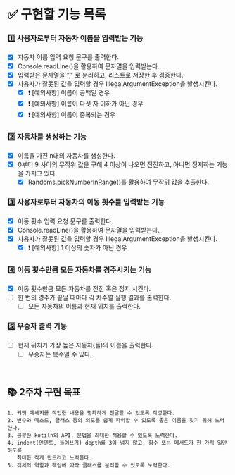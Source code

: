 # ✅ 구현할 기능 목록
### 1️⃣ 사용자로부터 자동차 이름을 입력받는 기능
- [x] 자동차 이름 입력 요청 문구를 출력한다.
- [x] Console.readLine()을 활용하여 문자열을 입력받는다.
- [x] 입력받은 문자열을 "," 로 분리하고, 리스트로 저장한 후 검증한다.
- [x] 사용자가 잘못된 값을 입력할 경우 IllegalArgumentException을 발생시킨다.
    - [x] ❗️ [예외사항] 이름이 공백일 경우
    - [x] ❗️ [예외사항] 이름이 다섯 자 이하가 아닌 경우
    - [x] ❗ [예외사항] 이름이 중복되는 경우

### 2️⃣ 자동차를 생성하는 기능
- [x] 이름을 가진 n대의 자동차를 생성한다.
- [x] 0부터 9 사이의 무작위 값을 구해 4 이상이 나오면 전진하고, 아니면 정지하는 기능을 가지고 있다.
    - [x] Randoms.pickNumberInRange()를 활용하여 무작위 값을 추출한다.

### 3️⃣ 사용자로부터 자동차의 이동 횟수를 입력받는 기능
- [x] 이동 횟수 입력 요청 문구를 출력한다.
- [x] Console.readLine()을 활용하여 문자열을 입력받는다.
- [x] 사용자가 잘못된 값을 입력할 경우 IllegalArgumentException을 발생시킨다.
    - [x] ❗️ [예외사항] 1 이상의 숫자가 아닌 경우

### 4️⃣ 이동 횟수만큼 모든 자동차를 경주시키는 기능
- [x] 이동 횟수만큼 모든 자동차를 전진 혹은 정지 시킨다.
- [ ] 한 번의 경주가 끝날 때마다 각 차수별 실행 결과를 출력한다.
    - [ ] 모든 자동차의 이름과 현재 위치를 출력한다.

### 5️⃣ 우승자 출력 기능
- [ ] 현재 위치가 가장 높은 자동차(들)의 이름을 출력한다.
    - [ ] 우승자는 복수일 수 있다.

<br/>

## 📚 2주차 구현 목표
    1. 커밋 메세지를 작업한 내용을 명확하게 전달할 수 있도록 작성한다.
    2. 변수와 메소드, 클래스 등의 의도를 쉽게 파악할 수 있도록 좋은 이름을 짓기 위해 노력한다.
    3. 공부한 kotiln의 API, 문법을 최대한 적용할 수 있도록 노력한다.
    4. indent(인덴트, 들여쓰기) depth를 3이 넘지 않고, 함수 또는 메서드가 한 가지 일만 하도록
       최대한 작게 만드려고 노력한다.
    5. 객체의 역할과 책임에 따라 클래스를 분리할 수 있도록 노력한다.